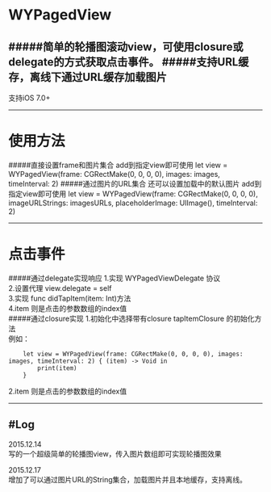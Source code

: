 # WYPagedView
#####简单的轮播图滚动view，可使用closure或delegate的方式获取点击事件。
#####支持URL缓存，离线下通过URL缓存加载图片
---
支持iOS 7.0+

---

# 使用方法
#####直接设置frame和图片集合 add到指定view即可使用
		let view = WYPagedView(frame: CGRectMake(0, 0, 0, 0), images: images, timeInterval: 2)
#####通过图片的URL集合 还可以设置加载中的默认图片 add到指定view即可使用
		let view = WYPagedView(frame: CGRectMake(0, 0, 0, 0), imageURLStrings: imagesURLs, placeholderImage: UIImage(), timeInterval: 2)

---
# 点击事件
#####通过delegate实现响应
1.实现 WYPagedViewDelegate 协议  
2.设置代理 view.delegate = self  
3.实现 func didTapItem(item: Int)方法  
4.item 则是点击的参数数组的index值  
#####通过closure实现
1.初始化中选择带有closure tapItemClosure 的初始化方法  
例如：  
        
        
        let view = WYPagedView(frame: CGRectMake(0, 0, 0, 0), images: images, timeInterval: 2) { (item) -> Void in
        	print(item)
        }

2.item 则是点击的参数数组的index值

---
#Log
---
2015.12.14  
写的一个超级简单的轮播图view，传入图片数组即可实现轮播图效果

2015.12.17  
增加了可以通过图片URL的String集合，加载图片并且本地缓存，支持离线。




